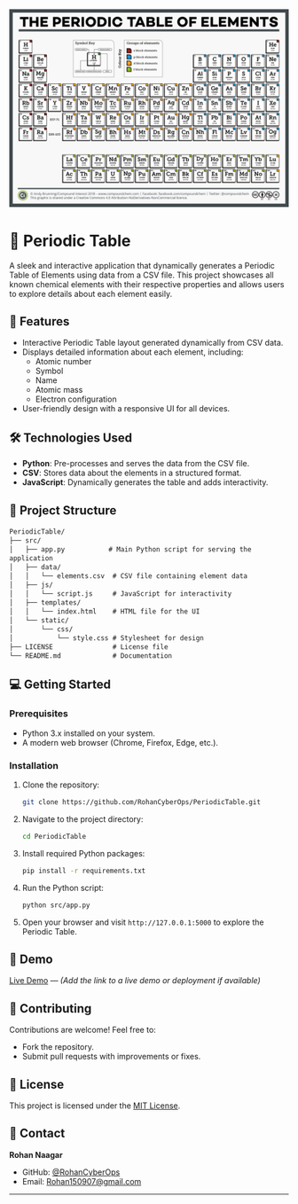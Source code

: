 ![Periodic Table](R.png)  
---

# 🌟 Periodic Table  

A sleek and interactive application that dynamically generates a Periodic Table of Elements using data from a CSV file. This project showcases all known chemical elements with their respective properties and allows users to explore details about each element easily.  

## 🚀 Features  
- Interactive Periodic Table layout generated dynamically from CSV data.  
- Displays detailed information about each element, including:  
  - Atomic number  
  - Symbol  
  - Name  
  - Atomic mass  
  - Electron configuration  
- User-friendly design with a responsive UI for all devices.  

## 🛠️ Technologies Used  
- **Python**: Pre-processes and serves the data from the CSV file.  
- **CSV**: Stores data about the elements in a structured format.  
- **JavaScript**: Dynamically generates the table and adds interactivity.  

## 📂 Project Structure  
```
PeriodicTable/
├── src/
│   ├── app.py           # Main Python script for serving the application
│   ├── data/
│   │   └── elements.csv  # CSV file containing element data
│   ├── js/
│   │   └── script.js     # JavaScript for interactivity
│   ├── templates/
│   │   └── index.html    # HTML file for the UI
│   └── static/
│       └── css/
│           └── style.css # Stylesheet for design
├── LICENSE               # License file
└── README.md             # Documentation
```  

## 💻 Getting Started  

### Prerequisites  
- Python 3.x installed on your system.  
- A modern web browser (Chrome, Firefox, Edge, etc.).  

### Installation  
1. Clone the repository:  
   ```bash  
   git clone https://github.com/RohanCyberOps/PeriodicTable.git  
   ```  
2. Navigate to the project directory:  
   ```bash  
   cd PeriodicTable  
   ```  
3. Install required Python packages:  
   ```bash  
   pip install -r requirements.txt  
   ```  
4. Run the Python script:  
   ```bash  
   python src/app.py  
   ```  
5. Open your browser and visit `http://127.0.0.1:5000` to explore the Periodic Table.  

## 🧪 Demo  
[Live Demo](#) — *(Add the link to a live demo or deployment if available)*  

## 🤝 Contributing  
Contributions are welcome! Feel free to:  
- Fork the repository.  
- Submit pull requests with improvements or fixes.  

## 📜 License  
This project is licensed under the [MIT License](LICENSE).  

## 📧 Contact  
**Rohan Naagar**  
- GitHub: [@RohanCyberOps](https://github.com/RohanCyberOps)  
- Email: [Rohan150907@gmail.com](mailto:Rohan150907@gmail.com)  

---
